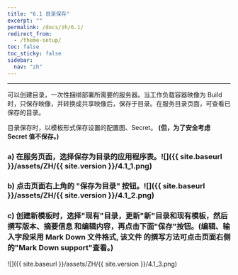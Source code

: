 ```yaml
---
title: "6.1 目录保存"
excerpt: ""
permalink: /docs/zh/6.1/
redirect_from:
  - /theme-setup/
toc: false
toc_sticky: false
sidebar:
  nav: "zh"
---
```


---
可以创建目录，一次性捆绑部署所需要的服务器。当工作负载容器映像为 Build 时，只保存映像，并转换成共享映像后，保存于目录。在服务目录页面，可查看已保存的目录。

目录保存时，以模板形式保存设置的配置图、Secret。 **\(但，为了安全考虑 Secret 值不保存。\)**

### a\) 在服务页面，选择保存为目录的应用程序表。![]({{ site.baseurl }}/assets/ZH/{{ site.version }}/4.1_1.png)

### b\) 点击页面右上角的 "保存为目录" 按钮。![]({{ site.baseurl }}/assets/ZH/{{ site.version }}/4.1_2.png)

### c\) 创建新模板时，选择"现有"目录，更新"新"目录和现有模板，然后撰写版本、摘要信息 和编辑内容，再点击下面"保存"按钮。(编辑、输入字段采用 Mark Down 文件格式, 该文件 的撰写方法可点击页面右侧的"Mark Down support"查看。)
![]({{ site.baseurl }}/assets/ZH/{{ site.version }}/4.1_3.png)
